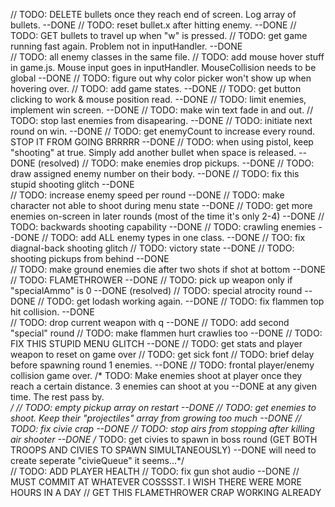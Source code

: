 // TODO: DELETE bullets once they reach end of screen. Log array of bullets. --DONE
// TODO: reset bullet.x after hitting enemy.    --DONE
// TODO: GET bullets to travel up when "w" is pressed.
// TODO: get game running fast again. Problem not in inputHandler. --DONE  
// TODO: all enemy classes in the same file.
// TODO: add mouse hover stuff in game.js. Mouse input goes in inputHandler. MouseCollision needs to be global --DONE
// TODO: figure out why color picker won't show up when hovering over.
// TODO: add game states.   --DONE
// TODO: get button clicking to work & mouse position read. --DONE
// TODO: limit enemies, implement win screen.   --DONE
// TODO: make win text fade in and out.
// TODO: stop last enemies from disapearing. --DONE
// TODO: initiate next round on win.    --DONE
// TODO: get enemyCount to increase every round. STOP IT FROM GOING BRRRRR  --DONE
// TODO: when using pistol, keep "shooting" at true. Simply add another bullet when space is released. --DONE (resolved)
// TODO: make enemies drop pickups.     --DONE
// TODO: draw assigned enemy number on their body. --DONE
// TODO: fix this stupid shooting glitch    --DONE    
// TODO: increase enemy speed per round     --DONE
// TODO: make character not able to shoot during menu state     --DONE
// TODO: get more enemies on-screen in later rounds (most of the time it's only 2-4)    --DONE 
// TODO: backwards shooting capability  --DONE
// TODO: crawling enemies   --DONE
// TODO: add ALL enemy types in one class.  --DONE
// TOO: fix diagnal-back shooting glitch
// TODO: victory state --DONE
// TODO: shooting pickups from behind   --DONE  
// TODO: make ground enemies die after two shots if shot at bottom  --DONE
// TODO: FLAMETHROWER   --DONE
// TODO: pick up weapon only if "specialAmmo" is 0  --DONE (resolved)
// TODO: special atrocity round     --DONE
// TODO: get lodash working again.  --DONE
// TODO: fix flammen top hit collision. --DONE  
// TODO: drop current weapon with q     --DONE
// TODO: add second "special" round
// TODO: make flammen hurt crawlies too --DONE
// TODO: FIX THIS STUPID MENU GLITCH    --DONE
// TODO: get stats and player weapon to reset on game over
// TODO: get sick font
// TODO: brief delay before spawning round 1 enemies.   --DONE
// TODO: frontal player/enemy collision game over.
/* TODO: Make enemies shoot at player once they reach a certain distance. 3 enemies can shoot at you   --DONE
         at any given time. The rest pass by.       
*/
// TODO: empty pickup array on restart  --DONE
// TODO: get enemies to shoot. Keep their "projectiles" array from growing too much --DONE
// TODO: fix civie crap     --DONE
// TODO: stop airs from stopping after killing air shooter  --DONE
/* TODO: get civies to spawn in boss round (GET BOTH TROOPS AND CIVIES TO SPAWN SIMULTANEOUSLY)     --DONE
    will need to create seperate "civieQueue" it seems...*/    
// TODO: ADD PLAYER HEALTH
// TODO: fix gun shot audio --DONE
// MUST COMMIT AT WHATEVER COSSSST. I WISH THERE WERE MORE HOURS IN A DAY
// GET THIS FLAMETHROWER CRAP WORKING ALREADY
